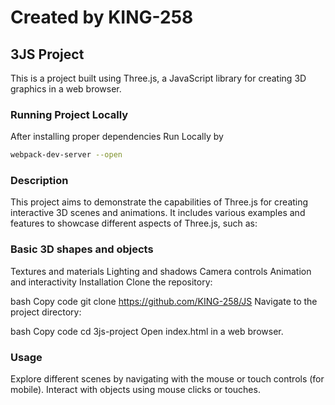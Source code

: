 # Created by KING-258
## 3JS Project
This is a project built using Three.js, a JavaScript library for creating 3D graphics in a web browser.

### Running Project Locally 
After installing proper dependencies Run Locally by
``` bash
webpack-dev-server --open
```

### Description
This project aims to demonstrate the capabilities of Three.js for creating interactive 3D scenes and animations. It includes various examples and features to showcase different aspects of Three.js, such as:

### Basic 3D shapes and objects
Textures and materials
Lighting and shadows
Camera controls
Animation and interactivity
Installation
Clone the repository:

bash
Copy code
git clone https://github.com/KING-258/JS
Navigate to the project directory:

bash
Copy code
cd 3js-project
Open index.html in a web browser.

### Usage
Explore different scenes by navigating with the mouse or touch controls (for mobile).
Interact with objects using mouse clicks or touches.
